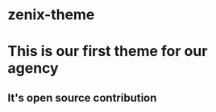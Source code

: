 # zenix-theme
<H1>This is our first theme for our agency</H1>
<h2>It's open source contribution</h2>

